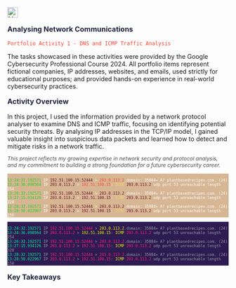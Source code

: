 <a href="https://www.linkedin.com/in/emilio-mardones" target="_blank">
  <img src="https://upload.wikimedia.org/wikipedia/commons/c/ca/LinkedIn_logo_initials.png" alt="LinkedIn Badge" width="24" height="24" />
</a>
<p style="color: #1e203b; font-size: 16px; font-weight: bold;">Analysing Network Communications</p>

<pre><code style="color: #ff3f31;">Portfolio Activity 1 - DNS and ICMP Traffic Analysis</code></pre>
The tasks showcased in these activities were provided by the Google Cybersecurity Professional Course 2024. All portfolio items represent fictional companies, IP addresses, websites, and emails, used strictly for educational purposes; and provided hands-on experience in real-world cybersecurity practices.  

<p style="color: #1e203b; font-size: 16px; font-weight: bold;">Activity Overview</p>
In this project, I used the information provided by a network protocol analyser to examine DNS and ICMP traffic, focusing on identifying potential security threats. By analysing IP addresses in the TCP/IP model, I gained valuable insight into suspicious data packets and learned how to detect and mitigate risks in a network traffic. 

<p style="font-size: 12px; font-style: italic; color: #4a4a4a;">
  This project reflects my growing expertise in network security and protocol analysis, and my commitment to building a strong foundation for a future cybersecurity career.
</p>

<pre style="background-color: #d7b694; font-size: 10px;"><code style="color: white;">
<span style="color:#15d314;">13:24:32.192571</span> IP <span style="color:#620d22;">192.51.100.15.52444</span> > <span style="color:#ff3f31;">203.0.113.2</span>.domain: 35084+ A? plantbasedrecipes.com. (24)
<span style="color:#15d314;">13:24:36.098564</span> IP <span style="color:#620d22;">203.0.113.2</span> > <span style="color:#ff3f31;">192.51.100.15</span>: <span style="color:#fbd266;">ICMP</span> <span style="color:#620d22;">203.0.113.2</span> udp port 53 unreachable length 254
<span style="color:#15d314;">13:26:32.192571</span> IP <span style="color:#620d22;">192.51.100.15.52444</span> > <span style="color:#620d22;">203.0.113.2</span>.domain: 35084+ A? plantbasedrecipes.com. (24)
<span style="color:#15d314;">13:27:15.934126</span> IP <span style="color:#620d22;">203.0.113.2</span> > <span style="color:#620d22;">192.51.100.15</span>: <span style="color:#fbd266;">ICMP</span> <span style="color:#620d22;">203.0.113.2</span> udp port 53 unreachable length 320
<span style="color:#15d314;">13:28:32.192571</span> IP <span style="color:#620d22;">192.51.100.15.52444</span> > <span style="color:#620d22;">203.0.113.2</span>.domain: 35084+ A? plantbasedrecipes.com. (24)
<span style="color:#15d314;">13:28:50.022967</span> IP <span style="color:#620d22;">203.0.113.2</span> > <span style="color:#620d22;">192.51.100.15</span>: <span style="color:#fbd266;">ICMP</span> <span style="color:#620d22;">203.0.113.2</span> udp port 53 unreachable length 150
</code></pre>

<pre style="background-color: #2d1b52; font-size: 10px;"><code style="color: #9d9da1;">
<span style="color:#00ff9c;">13:24:32.192571</span> IP <span style="color:#ff2079;">192.51.100.15.52444</span> > <span style="color:#fffb00;">203.0.113.2</span>.domain: 35084+ A? plantbasedrecipes.com. (24)
<span style="color:#00ff9c;">13:24:36.098564</span> IP <span style="color:#ff2079;">203.0.113.2</span> > <span style="color:#fffb00;">192.51.100.15</span>: <span style="color:#fbff00;">ICMP</span> <span style="color:#ff2079;">203.0.113.2</span> udp port 53 unreachable length 254
<span style="color:#00ff9c;">13:26:32.192571</span> IP <span style="color:#ff2079;">192.51.100.15.52444</span> > <span style="color:#ff2079;">203.0.113.2</span>.domain: 35084+ A? plantbasedrecipes.com. (24)
<span style="color:#00ff9c;">13:27:15.934126</span> IP <span style="color:#ff2079;">203.0.113.2</span> > <span style="color:#ff2079;">192.51.100.15</span>: <span style="color:#fbff00;">ICMP</span> <span style="color:#ff2079;">203.0.113.2</span> udp port 53 unreachable length 320
<span style="color:#00ff9c;">13:28:32.192571</span> IP <span style="color:#ff2079;">192.51.100.15.52444</span> > <span style="color:#ff2079;">203.0.113.2</span>.domain: 35084+ A? plantbasedrecipes.com. (24)
<span style="color:#00ff9c;">13:28:50.022967</span> IP <span style="color:#ff2079;">203.0.113.2</span> > <span style="color:#ff2079;">192.51.100.15</span>: <span style="color:#fbff00;">ICMP</span> <span style="color:#ff2079;">203.0.113.2</span> udp port 53 unreachable length 150
</code></pre>


<p style="color: #1e203b; font-size: 16px; font-weight: bold;">Key Takeaways</p>
